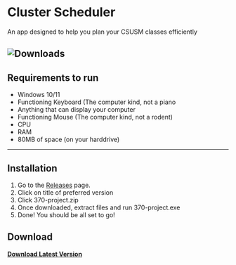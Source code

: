 # Cluster Scheduler
An app designed to help you plan your CSUSM classes efficiently

![Downloads](https://github.com/rochanehurst/CS370-Team3/releases)
---
## Requirements to run
- Windows 10/11
- Functioning Keyboard (The computer kind, not a piano
- Anything that can display your computer
- Functioning Mouse (The computer kind, not a rodent)
- CPU
- RAM
- 80MB of space (on your harddrive)
---
## Installation
1. Go to the [Releases](https://github.com/rochanehurst/CS370-Team3/releases/latest) page.
2. Click on title of preferred version
3. Click 370-project.zip
4. Once downloaded, extract files and run 370-project.exe
5. Done! You should be all set to go!

## Download
[**Download Latest Version**](https://github.com/rochanehurst/CS370-Team3/releases/latest)
